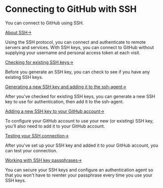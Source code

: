 # Connecting to GitHub with SSH

You can connect to GitHub using SSH.

[About SSH→](https://docs.github.com/en/github/authenticating-to-github/about-ssh)

Using the SSH protocol, you can connect and authenticate to remote servers and services. With SSH keys, you can connect to GitHub without supplying your username and personal access token at each visit.

[Checking for existing SSH keys→](https://docs.github.com/en/github/authenticating-to-github/checking-for-existing-ssh-keys)

Before you generate an SSH key, you can check to see if you have any existing SSH keys.

[Generating a new SSH key and adding it to the ssh-agent→](https://docs.github.com/en/github/authenticating-to-github/generating-a-new-ssh-key-and-adding-it-to-the-ssh-agent)

After you've checked for existing SSH keys, you can generate a new SSH key to use for authentication, then add it to the ssh-agent.

[Adding a new SSH key to your GitHub account→](https://docs.github.com/en/github/authenticating-to-github/adding-a-new-ssh-key-to-your-github-account)

To configure your GitHub account to use your new (or existing) SSH key, you'll also need to add it to your GitHub account.

[Testing your SSH connection→](https://docs.github.com/en/github/authenticating-to-github/testing-your-ssh-connection)

After you've set up your SSH key and added it to your GitHub account, you can test your connection.

[Working with SSH key passphrases→](https://docs.github.com/en/github/authenticating-to-github/working-with-ssh-key-passphrases)

You can secure your SSH keys and configure an authentication agent so that you won't have to reenter your passphrase every time you use your SSH keys.

